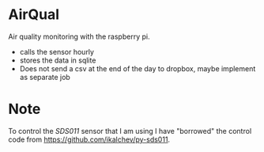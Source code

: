 # AirQual

Air quality monitoring with the raspberry pi.

 - calls the sensor hourly
 - stores the data in sqlite
 - Does not send a csv at the end of the day to dropbox, maybe implement as
 separate job
 
 
# Note
 
 To control the _SDS011_ sensor that I am using I have "borrowed" the
 control code from https://github.com/ikalchev/py-sds011.
 